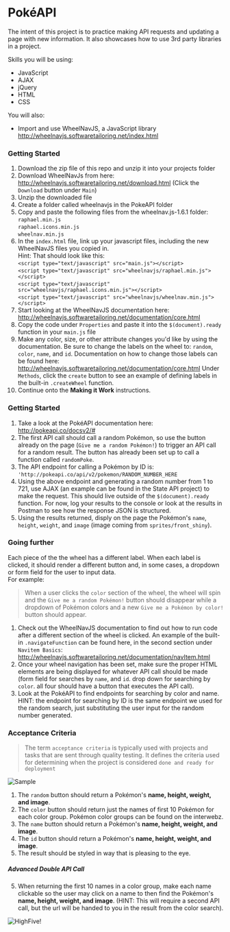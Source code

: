 # PokéAPI

The intent of this project is to practice making API requests and updating a page with new information.  It also showcases how to use 3rd party libraries in a project.  

Skills you will be using:

  - JavaScript
  - AJAX
  - jQuery
  - HTML
  - CSS

You will also:
  - Import and use WheelNavJS, a JavaScript library http://wheelnavjs.softwaretailoring.net/index.html


### Getting Started
1. Download the zip file of this repo and unzip it into your projects folder
1. Download WheelNavJs from here: http://wheelnavjs.softwaretailoring.net/download.html
(Click the `Download` button under `Main`)
1. Unzip the downloaded file
1. Create a folder called wheelnavjs in the PokeAPI folder
1. Copy and paste the following files from the wheelnav.js-1.6.1 folder:  
    `raphael.min.js`  
    `raphael.icons.min.js`  
    `wheelnav.min.js`
1. In the `index.html` file, link up your javascript files, including the new WheelNavJS files you copied in.  
    Hint: That should look like this:  
    `<script type="text/javascript" src="main.js"></script>`  
    `<script type="text/javascript" src="wheelnavjs/raphael.min.js"></script>`  
    `<script type="text/javascript" src="wheelnavjs/raphael.icons.min.js"></script>`  
    `<script type="text/javascript" src="wheelnavjs/wheelnav.min.js"></script>`
1. Start looking at the WheelNavJS documentation here: http://wheelnavjs.softwaretailoring.net/documentation/core.html
2. Copy the code under `Properties` and paste it into the `$(document).ready` function in your `main.js` file
3. Make any color, size, or other attribute changes you'd like by using the documentation. Be sure to change the labels on the wheel to: `random`, `color`, `name`, and `id`. Documentation on how to change those labels can be found here:  
    http://wheelnavjs.softwaretailoring.net/documentation/core.html
    Under `Methods`, click the `create` button to see an example of defining labels in the built-in `.createWheel` function.
4. Continue onto the **Making it Work** instructions.


### Getting Started
1. Take a look at the PokéAPI documentation here:  
    http://pokeapi.co/docsv2/#
2. The first API call should call a random Pokémon, so use the button already on the page (`Give me a random Pokémon!`) to trigger an API call for a random result. The button has already been set up to call a function called `randomPoke`.
3. The API endpoint for calling a Pokémon by ID is:
    `'http://pokeapi.co/api/v2/pokemon/RANDOM_NUMBER_HERE`
1. Using the above endpoint and generating a random number from 1 to 721, use AJAX (an example can be found in the State API project) to make the request. This should live outside of the `$(document).ready` function. For now, log your results to the console or look at the results in Postman to see how the response JSON is structured.
2. Using the results returned, disply on the page the Pokémon's `name`, `height`, `weight`, and `image` (image coming from `sprites/front_shiny`).

### Going further
Each piece of the the wheel has a different label. When each label is clicked, it should render a different button and, in some cases, a dropdown or form field for the user to input data.  
For example:
>When a user clicks the `color` section of the wheel, the wheel will spin and the `Give me a random Pokémon!` button should disappear while a dropdown of Pokémon colors and a new `Give me a Pokémon by color!` button should appear.

1. Check out the WheelNavJS documentation to find out how to run code after a different section of the wheel is clicked. An example of the built-in `.navigateFunction` can be found here, in the second section under `Navitem Basics`:
    http://wheelnavjs.softwaretailoring.net/documentation/navItem.html
1. Once your wheel navigation has been set, make sure the proper HTML elements are being displayed for whatever API call should be made (form field for searches by `name`, and `id`. drop down for searching by `color`. all four should have a button that executes the API call).
2. Look at the PokéAPI to find endpoints for searching by color and name. HINT: the endpoint for searching by ID is the same endpoint we used for the random search, just substituting the user input for the random number generated.

### Acceptance Criteria
> The term `acceptance criteria` is typically used with projects and tasks that are sent through quality testing. It defines the criteria used for determining when the project is considered `done and ready for deployment`

![Sample](img/pokeapigiffed.gif)

1. The `random` button should return a Pokémon's **name, height, weight, and image**.
2. The `color` button should return just the names of first 10 Pokémon for each color group. Pokémon color groups can be found on the interwebz.
3. The `name` button should return a Pokémon's **name, height, weight, and image**.
4. The `id` button should return a Pokémon's **name, height, weight, and image**.
5. The result should be styled in way that is pleasing to the eye.

##### Advanced Double API Call
5. When returning the first 10 names in a color group, make each name clickable so the user may click on a name to then find the Pokémon's **name, height, weight, and image**. (HINT: This will require a second API call, but the url will be handed to you in the result from the color search).

![HighFive!](img/giphypoke.gif)
